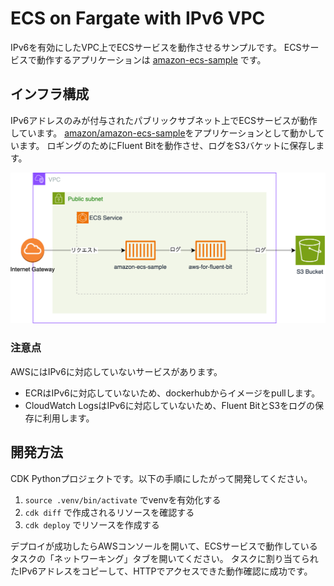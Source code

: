 # ECS on Fargate with IPv6 VPC

IPv6を有効にしたVPC上でECSサービスを動作させるサンプルです。
ECSサービスで動作するアプリケーションは [amazon-ecs-sample](https://hub.docker.com/r/amazon/amazon-ecs-sample) です。

## インフラ構成

IPv6アドレスのみが付与されたパブリックサブネット上でECSサービスが動作しています。
[amazon/amazon-ecs-sample](https://hub.docker.com/r/amazon/amazon-ecs-sample)をアプリケーションとして動かしています。
ロギングのためにFluent Bitを動作させ、ログをS3バケットに保存します。

![](./ipv6vpc.drawio.svg)

### 注意点

AWSにはIPv6に対応していないサービスがあります。

* ECRはIPv6に対応していないため、dockerhubからイメージをpullします。
* CloudWatch LogsはIPv6に対応していないため、Fluent BitとS3をログの保存に利用します。

## 開発方法

CDK Pythonプロジェクトです。以下の手順にしたがって開発してください。

1. `source .venv/bin/activate` でvenvを有効化する
2. `cdk diff` で作成されるリソースを確認する
3. `cdk deploy` でリソースを作成する

デプロイが成功したらAWSコンソールを開いて、ECSサービスで動作しているタスクの「ネットワーキング」タブを開いてください。
タスクに割り当てられたIPv6アドレスをコピーして、HTTPでアクセスできた動作確認に成功です。
